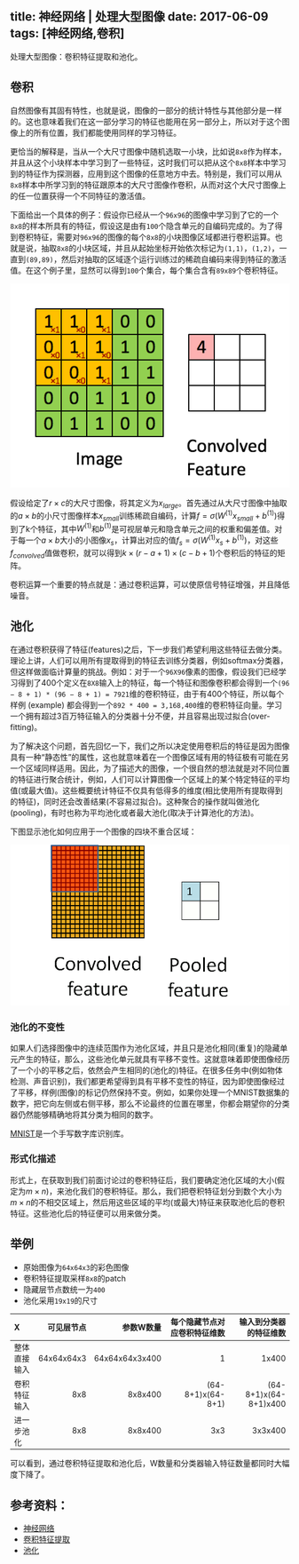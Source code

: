 title: 神经网络 | 处理大型图像
date: 2017-06-09
tags: [神经网络,卷积]
---
处理大型图像：卷积特征提取和池化。

<!--more-->
## 卷积
自然图像有其固有特性，也就是说，图像的一部分的统计特性与其他部分是一样的。这也意味着我们在这一部分学习的特征也能用在另一部分上，所以对于这个图像上的所有位置，我们都能使用同样的学习特征。

更恰当的解释是，当从一个大尺寸图像中随机选取一小块，比如说`8x8`作为样本，并且从这个小块样本中学习到了一些特征，这时我们可以把从这个`8x8`样本中学习到的特征作为探测器，应用到这个图像的任意地方中去。特别是，我们可以用从`8x8`样本中所学习到的特征跟原本的大尺寸图像作卷积，从而对这个大尺寸图像上的任一位置获得一个不同特征的激活值。

下面给出一个具体的例子：假设你已经从一个`96x96`的图像中学习到了它的一个`8x8`的样本所具有的特征，假设这是由有`100`个隐含单元的自编码完成的。为了得到卷积特征，需要对`96x96`的图像的每个`8x8`的小块图像区域都进行卷积运算。也就是说，抽取`8x8`的小块区域，并且从起始坐标开始依次标记为`(1,1)`，`(1,2)`，一直到`(89,89)`，然后对抽取的区域逐个运行训练过的稀疏自编码来得到特征的激活值。在这个例子里，显然可以得到`100`个集合，每个集合含有`89x89`个卷积特征。

![](readme01.gif)

假设给定了$r \times c$的大尺寸图像，将其定义为$x_{large}$。首先通过从大尺寸图像中抽取的$a \times b$的小尺寸图像样本$x_{small}$训练稀疏自编码，计算$f = \sigma (W^{(1)}x_{small} + b^{(1)})$得到了k个特征，其中$W^{(1)}$和$b^{(1)}$是可视层单元和隐含单元之间的权重和偏差值。对于每一个$a \times b$大小的小图像$x_s$，计算出对应的值$f_s = \sigma (W^{(1)}x_s + b^{(1)})$，对这些$f_{convolved}$值做卷积，就可以得到$k \times (r - a + 1) \times (c - b + 1)$个卷积后的特征的矩阵。

卷积运算一个重要的特点就是：通过卷积运算，可以使原信号特征增强，并且降低噪音。

## 池化
在通过卷积获得了特征(features)之后，下一步我们希望利用这些特征去做分类。理论上讲，人们可以用所有提取得到的特征去训练分类器，例如softmax分类器，但这样做面临计算量的挑战。例如：对于一个`96X96`像素的图像，假设我们已经学习得到了400个定义在`8X8`输入上的特征，每一个特征和图像卷积都会得到一个`(96 − 8 + 1) * (96 − 8 + 1) = 7921`维的卷积特征，由于有400个特征，所以每个样例 (example) 都会得到一个`892 * 400 = 3,168,400`维的卷积特征向量。学习一个拥有超过3百万特征输入的分类器十分不便，并且容易出现过拟合(over-fitting)。

为了解决这个问题，首先回忆一下，我们之所以决定使用卷积后的特征是因为图像具有一种“静态性”的属性，这也就意味着在一个图像区域有用的特征极有可能在另一个区域同样适用。因此，为了描述大的图像，一个很自然的想法就是对不同位置的特征进行聚合统计，例如，人们可以计算图像一个区域上的某个特定特征的平均值(或最大值)。这些概要统计特征不仅具有低得多的维度(相比使用所有提取得到的特征)，同时还会改善结果(不容易过拟合)。这种聚合的操作就叫做池化(pooling)，有时也称为平均池化或者最大池化(取决于计算池化的方法)。

下图显示池化如何应用于一个图像的四块不重合区域：

![](readme02.gif)

### 池化的不变性
如果人们选择图像中的连续范围作为池化区域，并且只是池化相同(重复)的隐藏单元产生的特征，那么，这些池化单元就具有平移不变性。这就意味着即使图像经历了一个小的平移之后，依然会产生相同的(池化的)特征。在很多任务中(例如物体检测、声音识别)，我们都更希望得到具有平移不变性的特征，因为即使图像经过了平移，样例(图像)的标记仍然保持不变。例如，如果你处理一个MNIST数据集的数字，把它向左侧或右侧平移，那么不论最终的位置在哪里，你都会期望你的分类器仍然能够精确地将其分类为相同的数字。

[MNIST](http://yann.lecun.com/exdb/mnist/)是一个手写数字库识别库。

### 形式化描述
形式上，在获取到我们前面讨论过的卷积特征后，我们要确定池化区域的大小(假定为$m \times n$)，来池化我们的卷积特征。那么，我们把卷积特征划分到数个大小为$m \times n$的不相交区域上，然后用这些区域的平均(或最大)特征来获取池化后的卷积特征。这些池化后的特征便可以用来做分类。

## 举例
- 原始图像为`64x64x3`的彩色图像
- 卷积特征提取采样`8x8`的patch
- 隐藏层节点数统一为`400`
- 池化采用`19x19`的尺寸

|X   |可见层节点|参数W数量|每个隐藏节点对应卷积特征维数|输入到分类器的特征维数|
|:---|---:|---:|---:|---:|
|整体直接输入|64x64x64x3|64x64x64x3x400|1|1x400|
|卷积特征输入|8x8|8x8x400|(64-8+1)x(64-8+1)|(64-8+1)x(64-8+1)x400|
|进一步池化|8x8|8x8x400|3x3|3x3x400|

可以看到，通过卷积特征提取和池化后，W数量和分类器输入特征数量都同时大幅度下降了。

## 参考资料：
- [神经网络](http://ufldl.stanford.edu/wiki/index.php/%E7%A5%9E%E7%BB%8F%E7%BD%91%E7%BB%9C)
- [卷积特征提取](http://ufldl.stanford.edu/wiki/index.php/%E5%8D%B7%E7%A7%AF%E7%89%B9%E5%BE%81%E6%8F%90%E5%8F%96)
- [池化](http://ufldl.stanford.edu/wiki/index.php/%E6%B1%A0%E5%8C%96)